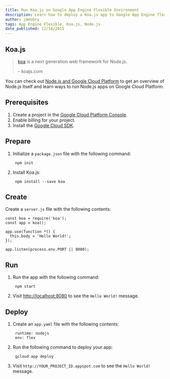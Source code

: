 ```yaml
---
title: Run Koa.js on Google App Engine Flexible Environment
description: Learn how to deploy a Koa.js app to Google App Engine flexible environment.
author: jmdobry
tags: App Engine Flexible, Koa.js, Node.js
date_published: 12/16/2015
---
```

## Koa.js

> [koa][koa] is a next generation web framework for Node.js.
>
> – koajs.com

You can check out [Node.js and Google Cloud Platform][nodejs-gcp] to get an
overview of Node.js itself and learn ways to run Node.js apps on Google Cloud
Platform.

## Prerequisites

1. Create a project in the [Google Cloud Platform Console](https://console.cloud.google.com/).
1. Enable billing for your project.
1. Install the [Google Cloud SDK](https://cloud.google.com/sdk/).

## Prepare

1. Initialize a `package.json` file with the following command:

        npm init

1. Install Koa.js:

        npm install --save koa

## Create

Create a `server.js` file with the following contents:

    const koa = require('koa');
    const app = koa();

    app.use(function *() {
      this.body = 'Hello World!';
    });

    app.listen(process.env.PORT || 8080);

## Run

1. Run the app with the following command:

        npm start

1. Visit [http://localhost:8080](http://localhost:8080) to see the `Hello World!`
message.

## Deploy

1. Create an `app.yaml` file with the following contents:

        runtime: nodejs
        env: flex

1. Run the following command to deploy your app:

        gcloud app deploy

1. Visit `http://YOUR_PROJECT_ID.appspot.com` to see the `Hello World!` message.

[koa]: http://koajs.com
[nodejs-gcp]: running-nodejs-on-google-cloud
